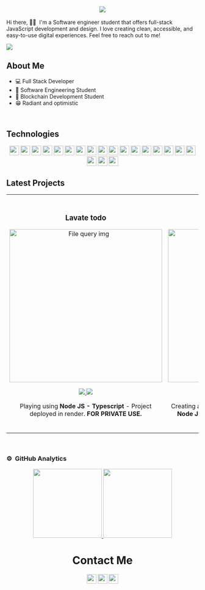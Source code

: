 <div align="center">
    <img src="https://readme-typing-svg.herokuapp.com?size=32&duration=5500&color=164C78&vCenter=true&center=true&width=460&lines=I'm+The+Coding+Priest;Future+Software+Engineer">
</div>

<br>
Hi there, 👋🏽&nbsp I'm a Software engineer student that offers full-stack JavaScript development and design. I love creating clean, accessible, and easy-to-use digital experiences.
Feel free to reach out to me!
</p>
<img src="https://i.imgur.com/97pBI1X.jpg">

## About Me

- 💻​ Full Stack Developer
- 📖​ Software Engineering Student
- 🔐 Blockchain Development Student
- 😁​ Radiant and optimistic

</br>

## Technologies
   <p align="center">
      <img src="https://img.shields.io/badge/HTML5-164C78?style=plastic&logo=html5" height=25>
      <img src="https://img.shields.io/badge/CSS3-164C78?style=plastic&logo=css3&logoColor=2388C3" height=25>
      <img src="https://img.shields.io/badge/SaSS-164C78?style=plastic&logo=sass" height=25>
      <img src="https://img.shields.io/badge/Bootstrap-164C78?style=plastic&logo=bootstrap" height=25>
      <img src="https://img.shields.io/badge/JavaScript-164C78?style=plastic&logo=javascript" height=25>
      <img src="https://img.shields.io/badge/Node.js-164C78?style=plastic&logo=nodedotjs" height=25>
      <img src="https://img.shields.io/badge/React-164C78?style=plastic&logo=react" height=25>
      <img src="https://img.shields.io/badge/Express.js-164C78?style=plastic&logo=express&logoColor=000000" height=25>
      <img src="https://img.shields.io/badge/MongoDB-164C78?style=plastic&logo=mongodb" height=25>
      <img src="https://img.shields.io/badge/Typescript-164C78?style=plastic&logo=typescript" height=25>
      <img src="https://img.shields.io/badge/Json-164C78?style=plastic&logo=json" height=25>
      <img src="https://img.shields.io/badge/Visual_Studio-164C78?style=plastic&logo=visual%20studio&logoColor=007ACC" height=25>
      <img src="https://img.shields.io/badge/GIT-164C78?style=plastic&logo=git" height=25>
      <img src="https://img.shields.io/badge/Firebase-164C78?style=plastic&logo=firebase" height=25>
        <img src="https://img.shields.io/badge/Mysql-164C78?style=plastic&logo=mysql" height=25>
       <img src="https://img.shields.io/badge/C-164C78?style=plastic&logo=c" height=25>
       <img src="https://img.shields.io/badge/Docker-164C78?style=plastic&logo=docker" height=25>
       <img src="https://img.shields.io/badge/Kubernetes-164C78?style=plastic&logo=kubernetes" height=25>
       <img src="https://img.shields.io/badge/Socket.io-164C78?style=plastic&logo=socket.io" height=25>
       <img src="https://img.shields.io/badge/Postman-164C78?style=plastic&logo=postman" height=25>
    </p>

## Latest Projects
<table>
<tr>

<td width="50%">
<h3 align="center">Lavate todo</h3>
<div align="center">
<a href="https://github.com/mateoivanovich22/lavateTodo" target="_blank"><img src="https://i.imgur.com/CqoA5ac.png" width="400" alt="File query img"></a>
<p>
<a href="https://github.com/mateoivanovich22/lavateTodo" target="_blank">
    <img src="https://img.shields.io/badge/CODE-ff9?style=for-the-badge&logo=github&logoColor=black">
</a>
<a href="https://lavate-todo.onrender.com" target="_blank">
    <img src="https://img.shields.io/badge/LINK_DEMO-blue">
</a>
</p>
<p>Playing using <strong>Node JS - Typescript </strong> - Project deployed in render. <strong>FOR PRIVATE USE.​</strong></p>
</div>
                                                                                      
</td>

<td width="50%">
               <br>
<h3 align="center">Higen</h3>
<div align="center">                                       
<a href="https://github.com/mateoivanovich22/higen" target="_blank"><img src="https://i.imgur.com/WL6kNf4.png" width="400" alt="Higen img"></a>
<br>
<p>
<a href="https://github.com/mateoivanovich22/higen" target="_blank">
<img src="https://img.shields.io/badge/CODE-ff9?style=for-the-badge&logo=github&logoColor=black">
</a>
<a href="https://higen.onrender.com" target="_blank">
    <img src="https://img.shields.io/badge/LINK_DEMO-blue">
</a>
</p>
<p>Creating a page with all kinds of functionality using <strong>Node JS - Express JS - Handlebars </strong> - Project deployed in render. </p>
</div>    

</td>

</table>                                                                                 
</div>
<br>

### ⚙️ &nbsp;GitHub Analytics

<p align="center">
<a href="https://github.com/mateoivanovich22">
  <img height="180em" src="https://github-readme-stats-eight-theta.vercel.app/api?username=mateoivanovich22&show_icons=true&theme=algolia&include_all_commits=true&count_private=true"/>
  <img height="180em" src="https://github-readme-stats-eight-theta.vercel.app/api/top-langs/?username=mateoivanovich22&layout=compact&langs_count=8&theme=algolia"/>
</a>
</p>
<h1 align="center">Contact Me</h1>
  <p align="center">
    <a href="https://www.linkedin.com/in/mateo-ivanovich-232941227/"><img src="https://img.shields.io/badge/LinkedIn-164C78?style=plastic&logo=linkedin" height=25></a>
    <a href="mateoivanovich43@gmail.com"><img src="https://img.shields.io/badge/Email-164C78?style=plastic&logo=gmail" height=25></a>
    <a href="https://twitter.com/MateoIvanovich"><img src="https://img.shields.io/badge/Twitter-164C78?&style=plastic&logo=twitter" height=25></a>
  </p>
